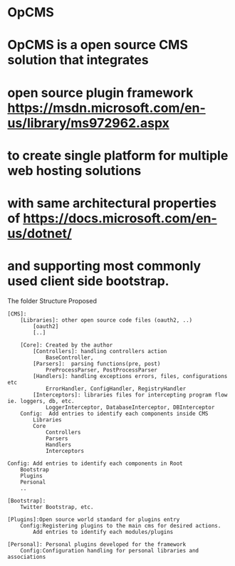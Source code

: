 # OpCMS
# OpCMS is a open source CMS solution that integrates 
# open source plugin framework https://msdn.microsoft.com/en-us/library/ms972962.aspx
# to create single platform for multiple web hosting solutions
# with same architectural properties of https://docs.microsoft.com/en-us/dotnet/
# and supporting most commonly used client side bootstrap.

The folder Structure Proposed

	[CMS]:
		[Libraries]: other open source code files (oauth2, ..)
			[oauth2]
			[..]

		[Core]: Created by the author
			[Controllers]: handling controllers action
				BaseController,  
			[Parsers]:  parsing functions(pre, post)
				PreProcessParser, PostProcessParser
			[Handlers]: handling exceptions errors, files, configurations etc
				ErrorHandler, ConfigHandler, RegistryHandler
			[Interceptors]: libraries files for intercepting program flow ie. loggers, db, etc. 
				LoggerInterceptor, DatabaseInterceptor, DBInterceptor
		Config:  Add entries to identify each components inside CMS
			Libraries
			Core
				Controllers
				Parsers
				Handlers
				Interceptors

	Config: Add entries to identify each components in Root
		Bootstrap
		Plugins
		Personal
		..
		
	[Bootstrap]:
		Twitter Bootstrap, etc.
		
	[Plugins]:Open source world standard for plugins entry
		Config:Registering plugins to the main cms for desired actions.
			Add entries to identify each modules/plugins
			
	[Personal]:	Personal plugins developed for the framework
		Config:Configuration handling for personal libraries and associations

